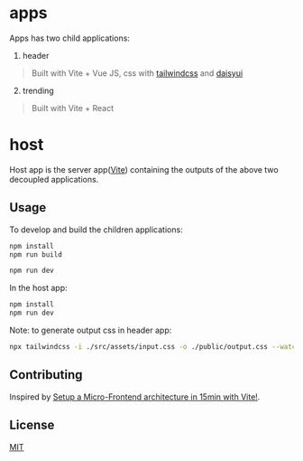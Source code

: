 # apps

Apps has two child applications:
1. header 
> Built with Vite + Vue JS, css with [tailwindcss](https://tailwindcss.com/docs/installation) and [daisyui](https://daisyui.com/components/navbar/)
2. trending
> Built with Vite + React

# host

Host app is the server app([Vite](https://vite.dev/guide/)) containing the outputs of the above two decoupled applications.

## Usage

To develop and build the children applications:
```bash
npm install 
npm run build 
```
```bash
npm run dev
```
In the host app:
```bash
npm install 
npm run dev 
```

Note: to generate output css in header app:
```bash
npx tailwindcss -i ./src/assets/input.css -o ./public/output.css --watch
```

## Contributing

Inspired by [Setup a Micro-Frontend architecture in 15min with Vite!](https://dev.to/mairouche/setup-a-micro-frontend-architecture-in-15min-with-vite-4pbg).

## License

[MIT](https://choosealicense.com/licenses/mit/)